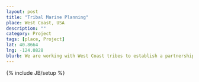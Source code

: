 ```yaml
---
layout: post
title: "Tribal Marine Planning"
place: West Coast, USA
description: ""
category: Project 
tags: [place, Project]
lat: 40.8664
lng: -124.0828
blurb: We are working with West Coast tribes to establish a partnership that will advance individual tribal marine planning goals for traditional territories.
---
```

{% include JB/setup %}

